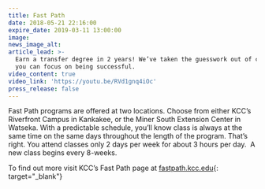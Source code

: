 ```yaml
---
title: Fast Path
date: 2018-05-21 22:16:00
expire_date: 2019-03-11 13:00:00
image:
news_image_alt:
article_lead: >-
  Earn a transfer degree in 2 years! We’ve taken the guesswork out of college so
  you can focus on being successful.
video_content: true
video_link: 'https://youtu.be/RVd1gnq4iOc'
press_release: false
---
```


Fast Path programs are offered at two locations. Choose from either KCC’s Riverfront Campus in Kankakee, or the Miner South Extension Center in Watseka. With a predictable schedule, you’ll know class is always at the same time on the same days throughout the length of the program. That’s right. You attend classes only 2 days per week for about 3 hours per day. &nbsp;A new class begins every 8-weeks.

To find out more visit KCC’s Fast Path page at [fastpath.kcc.edu](http://fastpath.kcc.edu){: target="_blank"}
